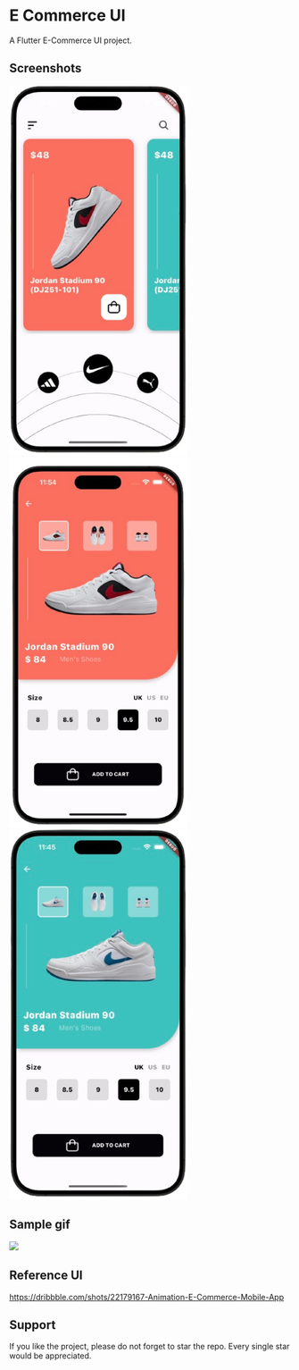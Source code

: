 # E Commerce UI

A Flutter E-Commerce  UI project.

## Screenshots

[<img src="./docs/screenshots/home.png" width=320>](./docs/screenshots/home.png)
[<img src="./docs/screenshots/detail_1.png" width=320>](./docs/screenshots/detail_1.png)
[<img src="./docs/screenshots/detail_2.png" width=320>](./docs/screenshots/detail_2.png)

## Sample gif
[<img src="./docs/screenshots/sample.gif" width=347>](./docs/screenshots/sample.gif)

## Reference UI
https://dribbble.com/shots/22179167-Animation-E-Commerce-Mobile-App


## Support
If you like the project, please do not forget to star the repo. Every single star would be appreciated.

